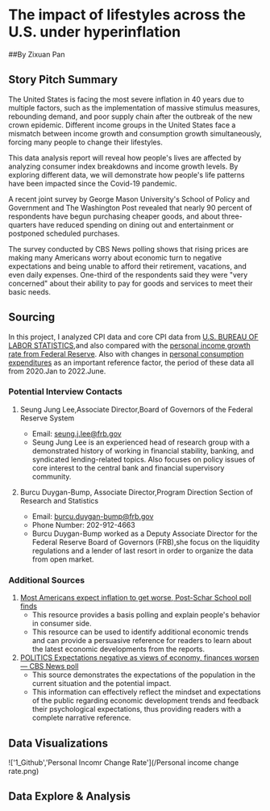 # The impact of lifestyles across the U.S. under hyperinflation

##By Zixuan Pan

## Story Pitch Summary
The United States is facing the most severe inflation in 40 years due to multiple factors, such as the implementation of massive stimulus measures, rebounding demand, and poor supply chain after the outbreak of the new crown epidemic. Different income groups in the United States face a mismatch between income growth and consumption growth simultaneously, forcing many people to change their lifestyles.

This data analysis report will reveal how people's lives are affected by analyzing consumer index breakdowns and income growth levels. By exploring different data, we will demonstrate how people's life patterns have been impacted since the Covid-19 pandemic.

A recent joint survey by George Mason University's School of Policy and Government and The Washington Post revealed that nearly 90 percent of respondents have begun purchasing cheaper goods, and about three-quarters have reduced spending on dining out and entertainment or postponed scheduled purchases.

The survey conducted by CBS News polling shows that rising prices are making many Americans worry about economic turn to negative expectations and being unable to afford their retirement, vacations, and even daily expenses. One-third of the respondents said they were "very concerned" about their ability to pay for goods and services to meet their basic needs.

## Sourcing

In this project, I analyzed CPI data and core CPI data from [U.S. BUREAU OF LABOR STATISTICS](https://www.bls.gov/charts/consumer-price-index/consumer-price-index-by-category.htm),and also compared with the [personal income growth rate from Federal Reserve](https://fred.stlouisfed.org/series/PI). Also with changes in [personal consumption expenditures](https://fred.stlouisfed.org/series/PCE) as an important reference factor, the period of these data all from 2020.Jan to 2022.June.

### Potential Interview Contacts
1) Seung Jung Lee,Associate Director,Board of Governors of the Federal Reserve System
 	* Email: seung.j.lee@frb.gov 
	* Seung Jung Lee is an experienced head of research group with a demonstrated history of working in financial stability, banking, and syndicated lending-related topics. Also focuses on policy issues of core interest to the central bank and financial supervisory community.
	
2) Burcu Duygan-Bump, Associate Director,Program Direction Section of Research and Statistics
	* Email: burcu.duygan-bump@frb.gov
	* Phone Number: 202-912-4663
	* Burcu Duygan-Bump worked as a Deputy Associate Director for the Federal Reserve Board of Governors (FRB),she focus on the liquidity regulations and a lender of last resort in order to organize the data from open market.

### Additional Sources
1) [Most Americans expect inflation to get worse, Post-Schar School poll finds](https://www.washingtonpost.com/business/2022/06/09/inflation-worse-poll-americans/)
	* This resource provides a basis polling and explain people's behavior in consumer side.
	* This resource can be used to identify additional economic trends and can provide a persuasive reference for readers to learn about the latest economic developments from the reports. 
2) [POLITICS Expectations negative as views of economy, finances worsen — CBS News poll](https://www.cbsnews.com/news/economy-personal-finances-opinion-poll-2022-06-26/)
	* This source demonstrates the expectations of the population in the current situation and the potential impact.
	* This information can effectively reflect the mindset and expectations of the public regarding economic development trends and feedback their psychological expectations, thus providing readers with a complete narrative reference.

## Data Visualizations
!['1_Github','Personal Incomr Change Rate'](/Personal income change rate.png)
## Data Explore & Analysis





